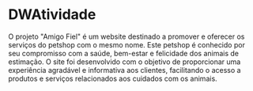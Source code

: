 # DWAtividade

O projeto "Amigo Fiel" é um website destinado a promover e oferecer os serviços do petshop com o mesmo nome. Este petshop é conhecido por seu compromisso com a saúde, bem-estar e felicidade dos animais de estimação. O site foi desenvolvido com o objetivo de proporcionar uma experiência agradável e informativa aos clientes, facilitando o acesso a produtos e serviços relacionados aos cuidados com os animais.